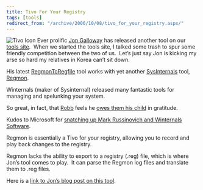 ```yaml
---
title: Tivo For Your Registry
tags: [tools]
redirect_from: "/archive/2006/10/08/tivo_for_your_registry.aspx/"
---
```


![Tivo
Icon](https://haacked.com/images/haacked_com/WindowsLiveWriter/TivoForYourRegistry_A88C/tivo%5B6%5D.jpg)
Ever prolific [Jon
Galloway](http://weblogs.asp.net/jgalloway/ "Jon Galloway Blog") has
released another tool on our [tools
site](http://tools.veloc-it.com/ "VelocIT Tools").  When we started the
tools site, I talked some trash to spur some friendly competition
between the two of us.  Let’s just say Jon is kicking my arse so hard my
relatives in Korea can’t sit down.

His latest
[RegmonToRegfile](http://tools.veloc-it.com/tabid/58/grm2id/17/Default.aspx "Regmon to Regfile")
tool works with yet another
[SysInternals](http://www.sysinternals.com/ "Sysinternals") tool,
[Regmon](http://www.sysinternals.com/Utilities/Regmon.html "Regmon").

Winternals (maker of Sysinternal) released many fantastic tools for
managing and spelunking your system.

So great, in fact, that
[Robb](http://blog.robballen.com/ "Robb Allen Blog") feels he [owes them
his
child](https://haacked.com/archive/2006/10/08/Power_Tools_For_Disk_Defragmenting.aspx#17917 "Gratitude Comment")
in gratitude.

Kudos to Microsoft for [snatching up Mark Russinovich and Winternals
Software](http://www.sysinternals.com/blog/2006/07/on-my-way-to-microsoft.html "On My Way To Microsoft").

Regmon is essentially a Tivo for your registry, allowing you to record
and play back changes to the registry.

Regmon lacks the ability to export to a registry (.reg) file, which is
where Jon’s tool comes to play.  It can parse the Regmon log files and
translate them to .reg files.

Here is a [link to Jon’s blog post on this
tool](http://weblogs.asp.net/jgalloway/archive/2006/10/09/_5B00_Tool_5D00_-RegmonToRegfile-_2D00_-Record-and-playback-registry-changes.aspx "RegmonToRegfile").

 

